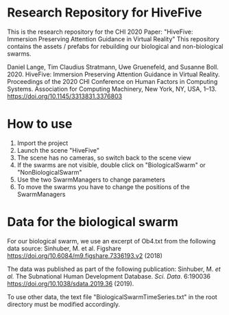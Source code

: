 # Research Repository for HiveFive
This is the research repository for the CHI 2020 Paper: "HiveFive: Immersion Preserving Attention Guidance in Virtual Reality" This repository contains the assets / prefabs for rebuilding our biological and non-biological swarms.

Daniel Lange, Tim Claudius Stratmann, Uwe Gruenefeld, and Susanne Boll. 2020. HiveFive: Immersion Preserving Attention Guidance in Virtual Reality. Proceedings of the 2020 CHI Conference on Human Factors in Computing Systems. Association for Computing Machinery, New York, NY, USA, 1–13. https://doi.org/10.1145/3313831.3376803

# How to use
1. Import the project
2. Launch the scene "HiveFive"
3. The scene has no cameras, so switch back to the scene view
4. If the swarms are not visible, double click on "BiologicalSwarm" or "NonBiologicalSwarm"
5. Use the two SwarmManagers to change parameters
6. To move the swarms you have to change the positions of the SwarmManagers

# Data for the biological swarm
For our biological swarm, we use an excerpt of Ob4.txt from the following data source: Sinhuber, M. et al. Figshare https://doi.org/10.6084/m9.figshare.7336193.v2 (2018)

The data was published as part of the following publication: Sinhuber, M. _et al._ The Subnational Human Development Database. _Sci. Data_. 6:190036 https://doi.org/10.1038/sdata.2019.36 (2019).

To use other data, the text file "BiologicalSwarmTimeSeries.txt" in the root directory must be modified accordingly.
